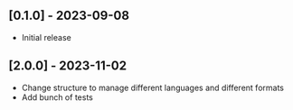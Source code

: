 ## [0.1.0] - 2023-09-08

- Initial release

## [2.0.0] - 2023-11-02

- Change structure to manage different languages and different formats
- Add bunch of tests